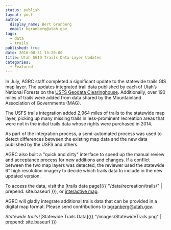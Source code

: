 ```yaml
---
status: publish
layout: post
author:
  display_name: Bert Granberg
  email: bgranberg@utah.gov
tags:
  - data
  - trails
published: true
date: 2016-08-31 13:20:00
title: Utah SGID Trails Data Layer Updates
categories:
  - Featured
---
```


In July, AGRC staff completed a significant update to the statewide trails GIS map layer. The updates integrated trail data published by each of Utah’s National Forests on the [USFS Geodata Clearinghouse](http://data.fs.usda.gov/geodata/). Additionally, over 190 miles of trails were added from data shared by the Mountainland Association of Governments (MAG).

The USFS trails integration added 2,964 miles of trails to the statewide map layer, picking up many missing trails in less-prominent recreation areas that were not in the initial trails data whose rights were purchased in 2014.

As part of the integration process, a semi-automated process was used to detect differences between the existing map data and the new data published by the USFS and others.

AGRC also built a "quick and dirty" interface to speed up the manual review and acceptance process for new additions and changes. If a conflict between the two map layers was detected, the reviewer used the statewide 6” high resolution imagery to decide which trails data to include in the new updated version.

To access the data, visit the [trails data page]({{ "/data/recreation/trails/" | prepend: site.baseurl }}), or [interactive map](http://utah.maps.arcgis.com/apps/SimpleViewer/index.html?appid=f3337951e0034ebb889ecebcb3a45f39).

AGRC will gladly integrate additional trails data that can be provided in a digital map format. Please send contributions to bgranberg@utah.gov.

_Statewide trails_
![Statewide Trails Data]({{ "/images/StatewideTrails.png" | prepend: site.baseurl }})
